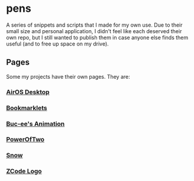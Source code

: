 # pens

A series of snippets and scripts that I made for my own use. Due to their small size and personal application, I didn't feel like each deserved their own repo, but I still wanted to publish them in case anyone else finds them useful (and to free up space on my drive).

## Pages

Some my projects have their own pages. They are:

### [AirOS Desktop](./air-os)

### [Bookmarklets](./bookmarklets)

### [Buc-ee's Animation](./buccees)

### [PowerOfTwo](./power-of-two)

### [Snow](./snow)

### [ZCode Logo](./zcode-logo)
